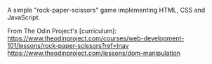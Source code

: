 A simple "rock-paper-scissors" game implementing HTML, CSS and JavaScript.

From The Odin Project's [curriculum]:
https://www.theodinproject.com/courses/web-development-101/lessons/rock-paper-scissors?ref=lnav
https://www.theodinproject.com/lessons/dom-manipulation